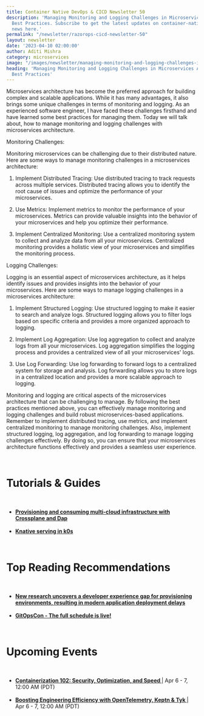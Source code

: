 ```yaml
---
title: Container Native DevOps & CICD Newsletter 50
description: 'Managing Monitoring and Logging Challenges in Microservices Architecture:
  Best Practices. Subscribe to get the latest updates on container-native & DevOps
  news here.'
permalink: "/newsletter/razorops-cicd-newsletter-50"
layout: newsletter
date: '2023-04-10 02:00:00'
author: Aditi Mishra
category: microservices
image: "/images/newsletter/managing-monitoring-and-logging-challenges-in-microservices-architecture.png"
heading: 'Managing Monitoring and Logging Challenges in Microservices Architecture:
  Best Practices'
---
```



Microservices architecture has become the preferred approach for building complex and scalable applications. While it has many advantages, it also brings some unique challenges in terms of monitoring and logging. As an experienced software engineer, I have faced these challenges firsthand and have learned some best practices for managing them. Today we will talk about, how to manage monitoring and logging challenges with microservices architecture.

Monitoring Challenges:

Monitoring microservices can be challenging due to their distributed nature. Here are some ways to manage monitoring challenges in a microservices architecture:

1. Implement Distributed Tracing: Use distributed tracing to track requests across multiple services. Distributed tracing allows you to identify the root cause of issues and optimize the performance of your microservices.

2. Use Metrics: Implement metrics to monitor the performance of your microservices. Metrics can provide valuable insights into the behavior of your microservices and help you optimize their performance.

3. Implement Centralized Monitoring: Use a centralized monitoring system to collect and analyze data from all your microservices. Centralized monitoring provides a holistic view of your microservices and simplifies the monitoring process.

Logging Challenges:

Logging is an essential aspect of microservices architecture, as it helps identify issues and provides insights into the behavior of your microservices. Here are some ways to manage logging challenges in a microservices architecture:

1. Implement Structured Logging: Use structured logging to make it easier to search and analyze logs. Structured logging allows you to filter logs based on specific criteria and provides a more organized approach to logging.

2. Implement Log Aggregation: Use log aggregation to collect and analyze logs from all your microservices. Log aggregation simplifies the logging process and provides a centralized view of all your microservices' logs.

3. Use Log Forwarding: Use log forwarding to forward logs to a centralized system for storage and analysis. Log forwarding allows you to store logs in a centralized location and provides a more scalable approach to logging.

Monitoring and logging are critical aspects of the microservices architecture that can be challenging to manage. By following the best practices mentioned above, you can effectively manage monitoring and logging challenges and build robust microservices-based applications. Remember to implement distributed tracing, use metrics, and implement centralized monitoring to manage monitoring challenges. Also, implement structured logging, log aggregation, and log forwarding to manage logging challenges effectively. By doing so, you can ensure that your microservices architecture functions effectively and provides a seamless user experience.

<br>


# Tutorials & Guides

<br>
<ul>
<li>
<a href="https://blog.crossplane.io/crossplane-and-dapr/?utm_source=hs_email&utm_medium=email&_hsenc=p2ANqtz-8IlPR7iz_1tfdX_KLl1Rf3YnhkTYRzFpKjyvDkRBHDND63-2iPKjHaGqc3UKH1zqi4USoX" target="_blank"><b>Provisioning and consuming multi-cloud infrastructure with Crossplane and Dap </b></a>
	</li>
<br>
<li>
<a href="https://knative.dev/blog/articles/knative-serving-in-k0s/?utm_source=hs_email&utm_medium=email&_hsenc=p2ANqtz-8IlPR7iz_1tfdX_KLl1Rf3YnhkTYRzFpKjyvDkRBHDND63-2iPKjHaGqc3UKH1zqi4USoX" target="_blank"><b>Knative serving in k0s</b></a>
	</li>
</ul>

<br>

# Top Reading Recommendations

<br>
<ul>
<li>
<a href="https://rafay.co/press-release/new-research-uncovers-a-developer-experience-gap-for-provisioning-environments-resulting-in-modern-application-deployment-delays/?utm_source=hs_email&utm_medium=email&_hsenc=p2ANqtz-8IlPR7iz_1tfdX_KLl1Rf3YnhkTYRzFpKjyvDkRBHDND63-2iPKjHaGqc3UKH1zqi4USoX" target="_blank"><b>New research uncovers a developer experience gap for provisioning environments, resulting in modern application deployment delays</b></a>
	</li>
<br>
<li>
<a href="https://www.cncf.io/announcements/2023/03/13/announcing-the-schedule-for-cdcon-gitopscon-north-america-2023/?utm_source=hs_email&utm_medium=email&_hsenc=p2ANqtz-8IlPR7iz_1tfdX_KLl1Rf3YnhkTYRzFpKjyvDkRBHDND63-2iPKjHaGqc3UKH1zqi4USoX" target="_blank"><b>GitOpsCon - The full schedule is live!</b></a>
	</li>
	</ul>

<br>


# Upcoming Events
<br>

<ul>
<li>
<a href="https://community.cncf.io/events/details/cncf-cncf-online-programs-presents-cncf-on-demand-webinar-containerization-102-security-optimization-and-speed/" target="_blank"><b> Containerization 102: Security, Optimization, and Speed </b></a> | Apr 6 - 7, 12:00 AM (PDT)
	</li>
<br>
<li>
<a href="https://community.cncf.io/events/details/cncf-cncf-online-programs-presents-cncf-on-demand-webinar-boosting-engineering-efficiency-with-opentelemetry-keptn-tyk/" target="_blank"><b> Boosting Engineering Efficiency with OpenTelemetry, Keptn & Tyk </b></a> | Apr 6 - 7, 12:00 AM (PDT)
	</li>
	</ul>
